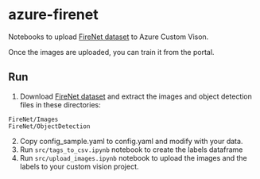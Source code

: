 # azure-firenet

Notebooks to upload [FireNet dataset](http://www.firenet.xyz/) to Azure Custom Vison.

Once the images are uploaded, you can train it from the portal.

## Run

1. Download [FireNet dataset](http://www.firenet.xyz/) and extract the images and object detection files in these directories:

```text
FireNet/Images
FireNet/ObjectDetection
```

2. Copy config_sample.yaml to config.yaml and modify with your data.
1. Run `src/tags_to_csv.ipynb` notebook to create the labels dataframe
1. Run `src/upload_images.ipynb` notebook to upload the images and the labels to your custom vision project.
